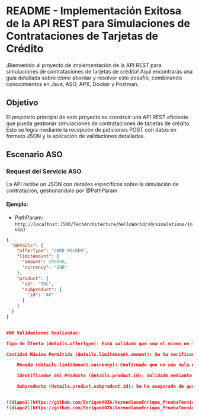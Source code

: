 # README - Implementación Exitosa de la API REST para Simulaciones de Contrataciones de Tarjetas de Crédito

¡Bienvenido al proyecto de implementación de la API REST para simulaciones de contrataciones de tarjetas de crédito! Aquí encontrarás una guía detallada sobre cómo abordar y resolver este desafío, combinando conocimientos en Java, ASO, APX, Docker y Postman.

## Objetivo

El propósito principal de este proyecto es construir una API REST eficiente que pueda gestionar simulaciones de contrataciones de tarjetas de crédito. Esto se logra mediante la recepción de peticiones POST con datos en formato JSON y la aplicación de validaciones detalladas.

## Escenario ASO

### Request del Servicio ASO

La API recibe un JSON con detalles específicos sobre la simulación de contratación, gestionandolo por @PathParam

#### Ejemplo:

- PathParam: `http://localhost:7500/TechArchitecture/helloWorld/v0/simulations/{nuip}`


```json
{
  "details": {
    "offerType": "CARD_HOLDER",
    "limitAmount": {
      "amount": 200000,
      "currency": "EUR"
    },
    "product": {
      "id": "TDC",
      "subproduct": {
        "id": "AV"
      }
    }
  }
}


### Validaciones Realizadas:

Tipo de Oferta (details.offerType): Está validado que sea el mismo en la entrada y la respuesta, asegurando que solo ingresen mayúsculas.

Cantidad Máxima Permitida (details.limitAmount.amount): Se ha verificado que no sea nula.

    Moneda (details.limitAmount.currency): Confirmado que no sea nula ni vacía.

    Identificador del Producto (details.product.id): Validado mediante un regex que sea igual a "TDC".

    Subproducto (details.product.subproduct.id): Se ha asegurado de que solo contenga de 0 a 2 caracteres.


![diapo1](https://github.com/EnriqueVOZA/VozmedianoEnrique_PruebaTecnica_ASO/assets/92337660/4f973a68-6d0e-4b17-a74d-c090fb8ad991)
![diapo2](https://github.com/EnriqueVOZA/VozmedianoEnrique_PruebaTecnica_ASO/assets/92337660/14521d74-2362-4e5b-8328-351d2522ddc4)
